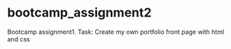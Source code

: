 # bootcamp_assignment2
Bootcamp assignment1. Task: Create my own portfolio front page with html and css
